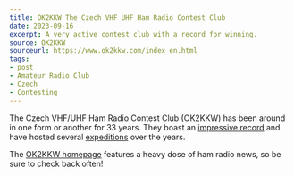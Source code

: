 ```yaml
---
title: OK2KKW The Czech VHF UHF Ham Radio Contest Club
date: 2023-09-16
excerpt: A very active contest club with a record for winning.
source: OK2KKW
sourceurl: https://www.ok2kkw.com/index_en.html
tags:
- post
- Amateur Radio Club
- Czech
- Contesting
---
```

The Czech VHF/UHF Ham Radio Contest Club (OK2KKW) has been around in one form or another for 33 years. They boast an [impressive record](https://www.ok2kkw.com/ok2kkw-results.htm) and have hosted several [expeditions](https://www.ok2kkw.com/exp.htm) over the years.

The [OK2KKW homepage](https://www.ok2kkw.com/index_en.html) features a heavy dose of ham radio news, so be sure to check back often!